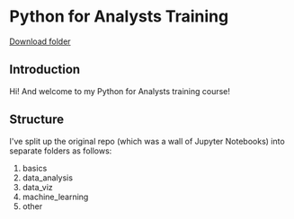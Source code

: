 
# Python for Analysts Training

[Download folder](https://minhaskamal.github.io/DownGit/#/home?url=https://github.com/departmentfortransport/coffee-and-coding/tree/master/All_materials/20190328_intro_to_python)

## Introduction

Hi! And welcome to my Python for Analysts training course!

## Structure

I've split up the original repo (which was a wall of Jupyter Notebooks) into separate folders as follows:

1. basics
2. data_analysis
3. data_viz
4. machine_learning
5. other
